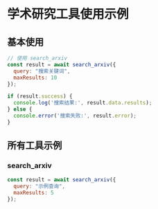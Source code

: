 # 学术研究工具使用示例

## 基本使用

```javascript
// 使用 search_arxiv
const result = await search_arxiv({
  query: "搜索关键词",
  maxResults: 10
});

if (result.success) {
  console.log('搜索结果:', result.data.results);
} else {
  console.error('搜索失败:', result.error);
}
```

## 所有工具示例

### search_arxiv

```javascript
const result = await search_arxiv({
  query: "示例查询",
  maxResults: 5
});
```

